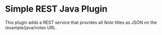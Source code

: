 # Simple REST Java Plugin

This plugin adds a REST service
that provides all *Note* titles as JSON on the /example/java/notes URL.
